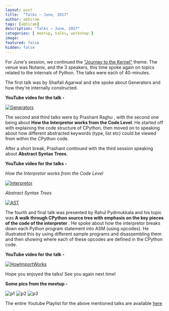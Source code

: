 ```yaml
---
layout: post
title:  "Talks – June, 2017"
author: abhiram
tags: [abhiram]
description: "Talks – June, 2017"
categories: [ meetup, talks, workshop ]
image:
featured: false
hidden: false
---
```


For June's session, we continued the ["Journey to the Kernel"](https://www.meetup.com/BangPypers/events/239426318/) theme. The venue was Nutanix, and the 3 speakers, this time spoke again on topics related to the internals of Python. The talks were each of 40-minutes. 

The first talk was by Shaifali Agarwal and she spoke about Generators and how they're internally constructed.

**YouTube video for the talk -** 

[![Generators](http://img.youtube.com/vi/LrleYuqH2xo/1.jpg)](https://www.youtube.com/watch?v=LrleYuqH2xo)

The second and third talks were by Prashant Raghu , with the second one being about **How the Interpretor works from the Code Level**. He started off with explaining the code structure of CPython, then moved on to speaking about how different abstracted keywords (type, list etc) could be viewed from within the CPython code. 

After a short break, Prashant continued with the third session speaking about **Abstract Syntax Trees**.

**YouTube video for the talks -** 

_How the Interpretor works from the Code Level_

[![Interpretor](http://img.youtube.com/vi/QxQFcn_y-jU/1.jpg)](https://www.youtube.com/watch?v=QxQFcn_y-jU)


_Abstract Syntax Trees_

[![AST](http://img.youtube.com/vi/2a4TPWITgcY/1.jpg)](https://www.youtube.com/watch?v=2a4TPWITgcY)


The fourth and final talk was presented by Rahul Pydimukkala and his topic was **A walk through CPython source tree with emphasis on the key pieces of the code of the interpreter** . He spoke about how the interpretor breaks down each Python program statement into ASM (using opcodes). He illustrated this by using different sample programs and disassembling them and then showing where each of these opcodes are defined in the CPython code.

**YouTube video for the talk -** 

[![HowImportWorks](http://img.youtube.com/vi/4sGr3bbVoxw/2.jpg)](https://www.youtube.com/watch?v=4sGr3bbVoxw)

Hope you enjoyed the talks! See you again next time! 


**Some pics from the meetup -** 

![p1](https://secure.meetupstatic.com/photos/event/3/3/6/0/highres_462313152.jpeg)
![p2](https://secure.meetupstatic.com/photos/event/3/3/6/1/highres_462313153.jpeg)
![p3](https://secure.meetupstatic.com/photos/event/3/3/6/2/highres_462313154.jpeg)

The entire Youtube Playlist for the above mentioned talks are available [here](https://www.youtube.com/playlist?list=PLsCs1Q6ZL-GflQpmHc8qk6qwneFsUX9lC)
